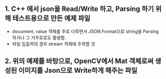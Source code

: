## 1. C++ 에서 json을 Read/Write 하고, Parsing 하기 위해 테스트용으로 만든 예제 파일 
- document, value 객체를 주로 다루면서 JSON Format으로 string을 Parsing 하거나 그 거꾸로로도 활용함. 
- 파일 입출력의 경우 stream 객체에 주목할 것 
## 2. 위의 예제를 바탕으로, OpenCV에서 Mat 객체로써 생성된 이미지를 Json으로 Write하게 해주는 파일 
